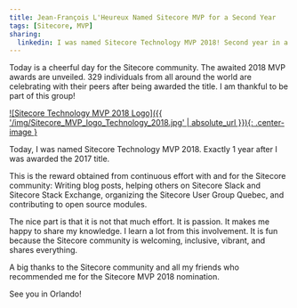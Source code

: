 ```yaml
---
title: Jean-François L'Heureux Named Sitecore MVP for a Second Year
tags: [Sitecore, MVP]
sharing:
  linkedin: I was named Sitecore Technology MVP 2018! Second year in a row. Thanks to all my friends who recommended me.
---
```


Today is a cheerful day for the Sitecore community. The awaited 2018 MVP awards are unveiled. 329 individuals from all around the world are celebrating with their peers after being awarded the title. I am thankful to be part of this group!

[![Sitecore Technology MVP 2018 Logo]({{ '/img/Sitecore_MVP_logo_Technology_2018.jpg' | absolute_url }}){: .center-image }](https://www.sitecore.com/mvp)

<!-- more -->

Today, I was named Sitecore Technology MVP 2018. Exactly 1 year after I was awarded the 2017 title.

This is the reward obtained from continuous effort with and for the Sitecore community: Writing blog posts, helping others on Sitecore Slack and Sitecore Stack Exchange, organizing the Sitecore User Group Quebec, and contributing to open source modules.

The nice part is that it is not that much effort. It is passion. It makes me happy to share my knowledge. I learn a lot from this involvement. It is fun because the Sitecore community is welcoming, inclusive, vibrant, and shares everything.

A big thanks to the Sitecore community and all my friends who recommended me for the Sitecore MVP 2018 nomination.

See you in Orlando!